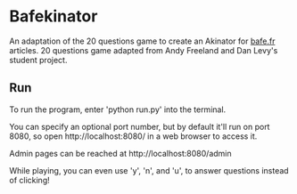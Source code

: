 # Bafekinator

An adaptation of the 20 questions game to create an Akinator for [bafe.fr](https://bafe.fr) articles.
20 questions game adapted from Andy Freeland and Dan Levy's student project.

## Run
To run the program, enter 'python run.py' into the terminal.

You can specify an optional port number, but by default it'll run on port 8080, so open http://localhost:8080/ in a web browser to access it. 

Admin pages can be reached at http://localhost:8080/admin

While playing, you can even use 'y', 'n', and 'u', to answer questions instead of clicking!
